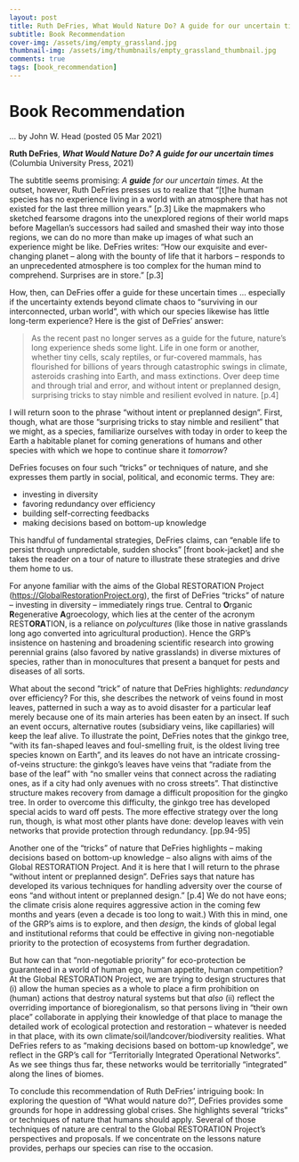 ```yaml
---
layout: post
title: Ruth DeFries, What Would Nature Do? A guide for our uncertain times
subtitle: Book Recommendation
cover-img: /assets/img/empty_grassland.jpg
thumbnail-img: /assets/img/thumbnails/empty_grassland_thumbnail.jpg
comments: true
tags: [book_recommendation]
---
```

# Book Recommendation #

… by John W. Head  (posted 05 Mar 2021) 
 
 
**Ruth DeFries**, ***What Would Nature Do?  A guide for our uncertain times*** (Columbia University Press, 2021)

The subtitle seems promising:  *A **guide** for our uncertain times*.  At the outset, however, Ruth DeFries presses us to realize that “[t]he human species has no experience living in a world with an atmosphere that has not existed for the last three million years.” [p.3]  Like the mapmakers who sketched fearsome dragons into the unexplored regions of their world maps before Magellan’s successors had sailed and smashed their way into those regions, we can do no more than make up images of what such an experience might be like.  DeFries writes: “How our exquisite and ever-changing planet – along with the bounty of life that it harbors – responds to an unprecedented atmosphere is too complex for the human mind to comprehend.  Surprises are in store.” [p.3]    

How, then, can DeFries offer a guide for these uncertain times … especially if the uncertainty extends beyond climate chaos to “surviving in our interconnected, urban world”, with which our species likewise has little long-term experience?  Here is the gist of DeFries’ answer:

>As the recent past no longer serves as a guide for the future, nature’s long experience sheds some light.  Life in one form or another, whether tiny cells, scaly reptiles, or fur-covered mammals, has flourished for billions of years through catastrophic swings in climate, asteroids crashing into Earth, and mass extinctions.  Over deep time and through trial and error, and without intent or preplanned design, surprising tricks to stay nimble and resilient evolved in nature.  [p.4]

I will return soon to the phrase “without intent or preplanned design”.  First, though, what are those “surprising tricks to stay nimble and resilient” that we might, as a species, familiarize ourselves with today in order to keep the Earth a habitable planet for coming generations of humans and other species with which we hope to continue share it *tomorrow*?  

DeFries focuses on four such “tricks” or techniques of nature, and she expresses them partly in social, political, and economic terms.  They are:
* investing in diversity
* favoring redundancy over efficiency
* building self-correcting feedbacks
* making decisions based on bottom-up knowledge 

This handful of fundamental strategies, DeFries claims, can “enable life to persist through unpredictable, sudden shocks” [front book-jacket] and she takes the reader on a tour of nature to illustrate these strategies and drive them home to us.   

For anyone familiar with the aims of the Global RESTORATION Project (https://GlobalRestorationProject.org), the first of DeFries “tricks” of nature – investing in diversity – immediately rings true.  Central to **O**rganic **R**egenerative **A**groecology, which lies at the center of the acronym REST**ORA**TION, is a reliance on *polycultures* (like those in native grasslands long ago converted into agricultural production).  Hence the GRP’s insistence on hastening and broadening scientific research into growing perennial grains (also favored by native grasslands) in diverse mixtures of species, rather than in monocultures that present a banquet for pests and diseases of all sorts.  

What about the second “trick” of nature that DeFries highlights:  *redundancy* over efficiency?  For this, she describes the network of veins found in most leaves, patterned in such a way as to avoid disaster for a particular leaf merely because one of its main arteries has been eaten by an insect.  If such an event occurs, alternative routes (subsidiary veins, like capillaries) will keep the leaf alive.  To illustrate the point, DeFries notes that the ginkgo tree, “with its fan-shaped leaves and foul-smelling fruit, is the oldest living tree species known on Earth”, and its leaves do not have an intricate crossing-of-veins structure: the ginkgo’s leaves have veins that “radiate from the base of the leaf” with “no smaller veins that connect across the radiating ones, as if a city had only avenues with no cross streets”.  That distinctive structure makes recovery from damage a difficult proposition for the gingko tree.  In order to overcome this difficulty, the ginkgo tree has developed special acids to ward off pests.  The more effective strategy over the long run, though, is what most other plants have done:  develop leaves with vein networks that provide protection through redundancy.   [pp.94-95]  

Another one of the “tricks” of nature that DeFries highlights – making decisions based on bottom-up knowledge – also aligns with aims of the Global RESTORATION Project.  And it is here that I will return to the phrase “without intent or preplanned design”. DeFries says that nature has developed its various techniques for handling adversity over the course of eons “and without intent or preplanned design.” [p.4]  We do not have eons; the climate crisis alone requires aggressive action in the coming few months and years (even a decade is too long to wait.)  With this in mind, one of the GRP’s aims is to explore, and then *design*, the kinds of global legal and institutional reforms that could be effective in giving non-negotiable priority to the protection of ecosystems from further degradation.  

But how can that “non-negotiable priority” for eco-protection be guaranteed in a world of human ego, human appetite, human competition?  At the Global RESTORATION Project, we are trying to design structures that (i) allow the human species as a whole to place a firm prohibition on (human) actions that destroy natural systems but that *also* (ii) reflect the overriding importance of bioregionalism, so that persons living in “their own place” collaborate in applying their knowledge of that place to manage the detailed work of ecological protection and restoration – whatever is needed in that place, with its own climate/soil/landcover/biodiversity realities.  What DeFries refers to as “making decisions based on bottom-up knowledge”, we reflect in the GRP’s call for “Territorially Integrated Operational Networks”.  As we see things thus far, these networks would be territorially “integrated” along the lines of biomes.  

To conclude this recommendation of Ruth DeFries’ intriguing book:  In exploring the question of “What would nature do?”, DeFries provides some grounds for hope in addressing global crises.  She highlights several “tricks” or techniques of nature that humans should apply.  Several of those techniques of nature are central to the Global RESTORATION Project’s perspectives and proposals.  If we concentrate on the lessons nature provides, perhaps our species can rise to the occasion.     

